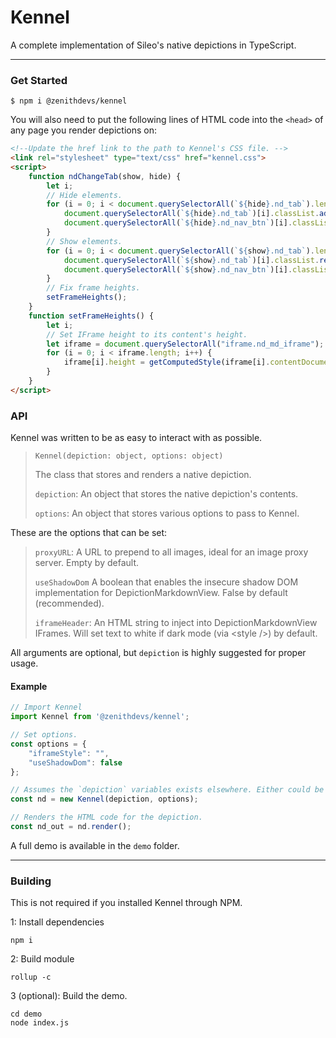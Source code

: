 # Kennel
A complete implementation of Sileo's native depictions in TypeScript.

---

### Get Started

```shell script
$ npm i @zenithdevs/kennel
```

You will also need to put the following lines of HTML code into the `<head>` of any page you render depictions on:

```html
<!--Update the href link to the path to Kennel's CSS file. -->
<link rel="stylesheet" type="text/css" href="kennel.css">
<script>
    function ndChangeTab(show, hide) {
        let i;
        // Hide elements.
        for (i = 0; i < document.querySelectorAll(`${hide}.nd_tab`).length; i++) {
            document.querySelectorAll(`${hide}.nd_tab`)[i].classList.add("nd_hidden");
            document.querySelectorAll(`${hide}.nd_nav_btn`)[i].classList.remove("nd_active");
        }
        // Show elements.
        for (i = 0; i < document.querySelectorAll(`${show}.nd_tab`).length; i++) {
            document.querySelectorAll(`${show}.nd_tab`)[i].classList.remove("nd_hidden");
            document.querySelectorAll(`${show}.nd_nav_btn`)[i].classList.add("nd_active");
        }
        // Fix frame heights.
        setFrameHeights();
    }
    function setFrameHeights() {
        let i;
        // Set IFrame height to its content's height.
        let iframe = document.querySelectorAll("iframe.nd_md_iframe");
        for (i = 0; i < iframe.length; i++) {
            iframe[i].height = getComputedStyle(iframe[i].contentDocument.body.parentElement).height;
        }
    }
</script>
```

### API
Kennel was written to be as easy to interact with as possible.

> `Kennel(depiction: object, options: object)`
>
> The class that stores and renders a native depiction.
>
> `depiction`: An object that stores the native depiction's contents.
>
> `options`: An object that stores various options to pass to Kennel.

These are the options that can be set:
> `proxyURL`: A URL to prepend to all images, ideal for an image proxy server. Empty by default.
>
> `useShadowDom` A boolean that enables the insecure shadow DOM implementation for DepictionMarkdownView. False by default (recommended).
>
> `iframeHeader`: An HTML string to inject into DepictionMarkdownView IFrames. Will set text to white if dark mode (via \<style />) by default.

All arguments are optional, but `depiction` is highly suggested for proper usage.

#### Example

```ts
// Import Kennel
import Kennel from '@zenithdevs/kennel';

// Set options.
const options = {
    "iframeStyle": "",
    "useShadowDom": false
};

// Assumes the `depiction` variables exists elsewhere. Either could be omitted.
const nd = new Kennel(depiction, options);

// Renders the HTML code for the depiction.
const nd_out = nd.render();
```

A full demo is available in the `demo` folder.

---

### Building
This is not required if you installed Kennel through NPM.

1: Install dependencies
```shell script
npm i
```

2: Build module
```shell script
rollup -c
```

3 (optional): Build the demo.
```shell script
cd demo
node index.js
```